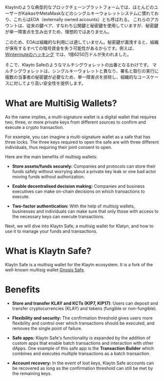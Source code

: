 Klaytnのような典型的なブロックチェーンプラットフォームでは、ほとんどのユーザーがKaikasやMetaMaskなどのシングルキーウォレットシステムに慣れており、これらはEOA（externally owned accounts）とも呼ばれる。 これらのアカウントは、従来の鍵ペア、すなわち公開鍵と秘密鍵を使用していますが、秘密鍵が単一障害点を生み出すため、理想的ではありません。

このため、EOAは組織的な利用には適していません。秘密鍵が漏洩すると、組織が保有するすべての暗号資金を失う可能性があるからです。例えば、 [Wintermuteのハッキング](https://www.certik.com/resources/blog/uGiY0j3hwOzQOMcDPGoz9-wintermute-hack-) では、1億6250万ドルが失われました。

そこで、Klaytn Safeのようなマルチシグウォレットの出番となるわけです。 マルチシグウォレットは、シングルキーウォレットと異なり、署名と取引の実行に複数の当事者の秘密鍵が必要なため、単一障害点を排除し、組織的なユースケースに対してより高い安全性を提供します。

# What are MultiSig Wallets? <a id="What are Multisig Wallets"></a>

As the name implies, a multi-signature wallet is a digital wallet that requires two, three, or more private keys from different sources to confirm and execute a crypto transaction.


For example, you can imagine a multi-signature wallet as a safe that has three locks. The three keys required to open the safe are with three different individuals, thus requiring their joint consent to open.

Here are the main benefits of multisig wallets:


* **Store assets/funds securely:** Companies and protocols can store their funds safely without worrying about a private key leak or one bad actor moving funds without authorization.


* **Enable decentralised decision making:** Companies and business executives can make on-chain decisions on which transactions to execute.


* **Two-factor authentication:** With the help of multisig wallets, businesses and individuals can make sure that only those with access to the necessary keys can execute transactions.


Next, we will dive into Klaytn Safe, a multisig wallet for Klatyn, and how to use it to manage your funds and transactions.

# What is Klaytn Safe? <a id="What is Klaytn Safe"></a>

Klaytn Safe is a multisig wallet for the Klaytn ecosystem. It is a fork of the well-known multisig wallet [Gnosis Safe](https://gnosis-safe.io/).


# Benefits <a id="Benefits of Klaytn Safe"></a>

* **Store and transfer KLAY and KCTs (KIP7, KIP17)**: Users can deposit and transfer cryptocurrencies (KLAY) and tokens (fungible or non-fungible).

* **Flexibility and security:** The confirmation threshold gives users more flexibility and control over which transactions should be executed, and removes the single point of failure.

* **Safe apps:** Klaytn Safe's functionality is expanded by the addition of custom apps that enable batch transactions and interaction with other dApps. One example of this safe app is the **Transaction Builder** which combines and executes multiple transactions as a batch transaction.

* **Account recovery:** In the event of lost keys, Klaytn Safe accounts can be recovered as long as the confirmation threshold can still be met by the remaining keys.

